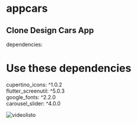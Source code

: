 # appcars

## Clone Design Cars App

dependencies:<br/>
  # Use these dependencies<br/>
  cupertino_icons: ^1.0.2<br/>
  flutter_screenutil: ^5.0.3<br/>
  google_fonts: ^2.2.0<br/>
  carousel_slider: ^4.0.0<br/>

![videolisto](https://user-images.githubusercontent.com/31463345/150285956-31d562a3-2b0b-4157-b58d-ddc5c77419a6.gif)


